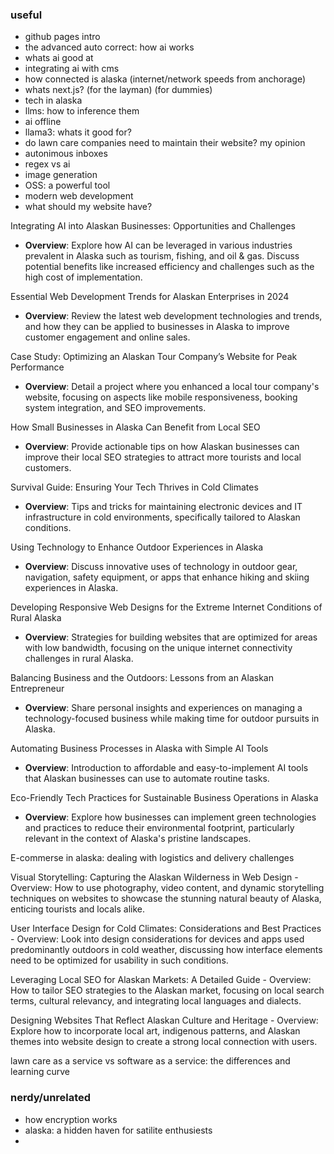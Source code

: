 
### useful
- github pages intro
- the advanced auto correct: how ai works
- whats ai good at 
- integrating ai with cms 
- how connected is alaska (internet/network speeds from anchorage)
- whats next.js? (for the layman) (for dummies)
- tech in alaska
- llms: how to inference them
- ai offline
- llama3: whats it good for? 
- do lawn care companies need to maintain their website? my opinion
- autonimous inboxes
- regex vs ai
- image generation 
- OSS: a powerful tool
- modern web development
- what should my website have? 

Integrating AI into Alaskan Businesses: Opportunities and Challenges
   - **Overview**: Explore how AI can be leveraged in various industries prevalent in Alaska such as tourism, fishing, and oil & gas. Discuss potential benefits like increased efficiency and challenges such as the high cost of implementation.

Essential Web Development Trends for Alaskan Enterprises in 2024
   - **Overview**: Review the latest web development technologies and trends, and how they can be applied to businesses in Alaska to improve customer engagement and online sales.

Case Study: Optimizing an Alaskan Tour Company’s Website for Peak Performance
   - **Overview**: Detail a project where you enhanced a local tour company's website, focusing on aspects like mobile responsiveness, booking system integration, and SEO improvements.

How Small Businesses in Alaska Can Benefit from Local SEO
   - **Overview**: Provide actionable tips on how Alaskan businesses can improve their local SEO strategies to attract more tourists and local customers.

Survival Guide: Ensuring Your Tech Thrives in Cold Climates
   - **Overview**: Tips and tricks for maintaining electronic devices and IT infrastructure in cold environments, specifically tailored to Alaskan conditions.

Using Technology to Enhance Outdoor Experiences in Alaska
   - **Overview**: Discuss innovative uses of technology in outdoor gear, navigation, safety equipment, or apps that enhance hiking and skiing experiences in Alaska.

Developing Responsive Web Designs for the Extreme Internet Conditions of Rural Alaska
   - **Overview**: Strategies for building websites that are optimized for areas with low bandwidth, focusing on the unique internet connectivity challenges in rural Alaska.

Balancing Business and the Outdoors: Lessons from an Alaskan Entrepreneur
   - **Overview**: Share personal insights and experiences on managing a technology-focused business while making time for outdoor pursuits in Alaska.

Automating Business Processes in Alaska with Simple AI Tools
   - **Overview**: Introduction to affordable and easy-to-implement AI tools that Alaskan businesses can use to automate routine tasks.

Eco-Friendly Tech Practices for Sustainable Business Operations in Alaska
   - **Overview**: Explore how businesses can implement green technologies and practices to reduce their environmental footprint, particularly relevant in the context of Alaska's pristine landscapes.

E-commerse in alaska: dealing with logistics and delivery challenges 

Visual Storytelling: Capturing the Alaskan Wilderness in Web Design
    - Overview: How to use photography, video content, and dynamic storytelling techniques on websites to showcase the stunning natural beauty of Alaska, enticing tourists and locals alike.

User Interface Design for Cold Climates: Considerations and Best Practices
    - Overview: Look into design considerations for devices and apps used predominantly outdoors in cold weather, discussing how interface elements need to be optimized for usability in such conditions.

Leveraging Local SEO for Alaskan Markets: A Detailed Guide
    - Overview: How to tailor SEO strategies to the Alaskan market, focusing on local search terms, cultural relevancy, and integrating local languages and dialects.

Designing Websites That Reflect Alaskan Culture and Heritage
    - Overview: Explore how to incorporate local art, indigenous patterns, and Alaskan themes into website design to create a strong local connection with users.

lawn care as a service vs software as a service: the differences and learning curve


### nerdy/unrelated
- how encryption works
- alaska: a hidden haven for satilite enthusiests
- 